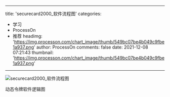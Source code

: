 
---
title: 'securecard2000_软件流程图'
categories: 
 - 学习
 - ProcessOn
 - 推荐
headimg: 'https://img.processon.com/chart_image/thumb/549bc07be4b049c9fbe1a937.png'
author: ProcessOn
comments: false
date: 2021-12-08 07:21:43
thumbnail: 'https://img.processon.com/chart_image/thumb/549bc07be4b049c9fbe1a937.png'
---

<div>   
<img class="thumb" alt="securecard2000_软件流程图" src="https://img.processon.com/chart_image/thumb/549bc07be4b049c9fbe1a937.png" referrerpolicy="no-referrer">
<p>动态令牌软件逻辑图</p>  
</div>
            